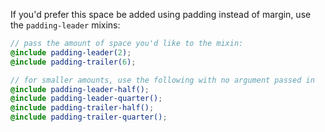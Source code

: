If you'd prefer this space be added using padding instead of margin, use the `padding-leader` mixins:

```scss
// pass the amount of space you'd like to the mixin:
@include padding-leader(2);
@include padding-trailer(6);

// for smaller amounts, use the following with no argument passed in
@include padding-leader-half();
@include padding-leader-quarter();
@include padding-trailer-half();
@include padding-trailer-quarter();
```

